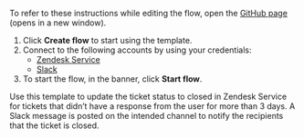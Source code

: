 To refer to these instructions while editing the flow, open the [GitHub page](https://github.com/ot4i/app-connect-templates/tree/main/resources/markdown/Update%20a%20ticket%20status%20in%20Zendesk%20Service%20for%20tickets%20that%20did%20not%20have%20a%20response%20from%20the%20user%20for%20more%20than%203%20days_instructions.md) (opens in a new window).

1. Click **Create flow** to start using the template.
2. Connect to the following accounts by using your credentials:
   - [Zendesk Service](https://www.ibm.com/docs/en/app-connect/containers_cd?topic=apps-zendesk-service)
   - [Slack](https://www.ibm.com/docs/en/app-connect/containers_cd?topic=apps-slack) 
3. To start the flow, in the banner, click **Start flow**.

Use this template to update the ticket status to closed in Zendesk Service for tickets that didn’t have a response from the user for more than 3 days. A Slack message is posted on the intended channel to notify the recipients that the ticket is closed.
